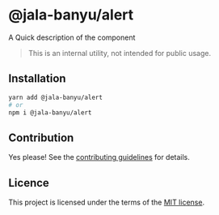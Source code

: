 # @jala-banyu/alert

A Quick description of the component

> This is an internal utility, not intended for public usage.

## Installation

```sh
yarn add @jala-banyu/alert
# or
npm i @jala-banyu/alert
```

## Contribution

Yes please! See the
[contributing guidelines](https://github.com/Atnic/banyu/blob/master/CONTRIBUTING.md)
for details.

## Licence

This project is licensed under the terms of the
[MIT license](https://github.com/Atnic/banyu/blob/master/LICENSE).
